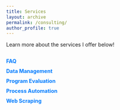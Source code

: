 ```yaml
---
title: Services
layout: archive
permalink: /consulting/
author_profile: true
---
```


Learn more about the services I offer below!

<div id="container">
  <div id="sideMenu">
    <ul>
      <li><a href="#" id="faq">FAQ</a></li>
      <li><a href="#" id="dataManagement">Data Management</a></li>
      <li><a href="#" id="programEvaluation">Program Evaluation</a></li>
      <li><a href="#" id="processAutomation">Process Automation</a></li>
      <li><a href="#" id="webScraping">Web Scraping</a></li>
    </ul>
  </div>
  <div id="content">
    <!-- The content will be displayed here -->
  </div>
</div>

<style>
  #container {
    display: flex;
  }

  #sideMenu {
    width: 200px;
    margin-right: 20px;
  }

  #sideMenu ul {
    list-style-type: none;
    padding: 0;
  }

  #sideMenu li {
    margin-bottom: 10px;
  }

  #sideMenu a {
    text-decoration: none;
    color: #007bff;
    font-weight: bold;
    cursor: pointer;
  }

  #sideMenu a:hover {
    color: #0056b3;
  }

  #content {
    flex-grow: 1;
    text-align: justify;
  }
</style>

<script>
  document.addEventListener('DOMContentLoaded', function () {
    // FAQ Section
    document.getElementById('faq').addEventListener('click', function () {
      const contentDiv = document.getElementById('content');
      contentDiv.innerHTML = `
        <h2>Frequently Asked Questions (FAQ)</h2>
        <ul>
          <li><strong>What services count as "consulting" versus "not consulting"?</strong> 
            Any large-scale project (i.e., a paper) that I am expected to contribute meaningfully to yet will not be given authorship counts as consulting. 
            For example, if you need to clean and debug a large do file in Stata or implement some synthetic control method, this goes beyond simply talking 
            since I'm expected to make meaningful contributions to the code of the research process. </li>
          <li><strong>Are there differential fees?</strong> 
            Yes, fees depend on who is asking. PHD/grad students have one set of fees and professionals (i.e., professors and people in industry) have a separate tier.</li>
          <li><strong>Are there expedited fees?</strong> 
            Projects where results are expected within one week from the initial consultation are classified as expedited. Expedited fees are the standard hourly 
            fee plus half, no exceptions.</li>
          <li><strong>Is the first consultation free?</strong> 
            Yes, the first 30-minute consultation is free to discuss your project and goals.</li>
        </ul>
      `;
    });

    // Data Management Section
    document.getElementById('dataManagement').addEventListener('click', function () {
      const contentDiv = document.getElementById('content');
      contentDiv.innerHTML = `
        <h2>Data Management</h2>
        <p>
          In research, data must be cleaned before it may be analyzed. However, sometimes this task is more daunting than it appears at first. 
          Often, multiple merges, reshapings, and validation checks must be done to ensure a dataset is ready for analysis. Particularly in an 
          era where data are unstructured (found on webpages, and must be scraped from the internet), efficient, reproducible data management is 
          critical to the success of a project before any analysis is done. If you need to clean data for a project and need a streamlined, 
          efficient way of doing so, <a href="mailto:j.greathouse3@student.gsu.edu">contact me</a> and we can discuss the details.
        </p>
      `;
    });

    // Program Evaluation Section
    document.getElementById('programEvaluation').addEventListener('click', function () {
      const contentDiv = document.getElementById('content');
      contentDiv.innerHTML = `
        <h2>Program Evaluation</h2>
        <p>
          Frequently, researchers need to know if some intervention (say, a tax, an anti-tobacco policy, an abortion ban, or some new 
          marketing strategy) had some effect on outcomes that we care about. However, policy is never self-justifying; it must be 
          studied and evaluated to see if it actually achieves the aims it is meant to achieve. 
          If you wish to implement a program evaluation using rigorous and objective methods, 
          <a href="mailto:j.greathouse3@student.gsu.edu">contact me</a> today for a free consultation so we can discuss your needs.
        </p>
      `;
    });

    // Process Automation Section
    document.getElementById('processAutomation').addEventListener('click', function () {
      const contentDiv = document.getElementById('content');
      contentDiv.innerHTML = `
        <h2>Process Automation</h2>
        <p>
          Automation of workflows saves time, reduces errors, and ensures that tasks once required to be done by people can be done automatically. Whether you need to automate data collection from a web source, the cleaning of manually updated datasets, file organization, or reporting, I can help streamline your processes with GitHub Actions. 
          <a href="mailto:j.greathouse3@student.gsu.edu">Reach out to discuss</a> how automation can help your business or your research purposes.
        </p>
      `;
    });

    // Web Scraping Section
    document.getElementById('webScraping').addEventListener('click', function () {
      const contentDiv = document.getElementById('content');
      contentDiv.innerHTML = `
        <h2>Web Scraping</h2>
        <p>
          Extracting data from the web allows you to harness valuable information for research. However, this requires specialized tools and can be tedious if done by hand. I specialize in developing efficient, scalable scraping solutions using Python and GitHub Actions to gather the data you need from websites, APIs, and other online sources. 
          <a href="mailto:j.greathouse3@student.gsu.edu">Contact me</a> to learn more about how I can help with your web scraping needs.
        </p>
      `;
    });
  });
</script>
